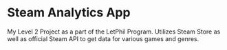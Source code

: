 # Steam Analytics App

My Level 2 Project as a part of the LetPhil Program. Utilizes Steam Store as well as official Steam API to get data for various games and genres.
